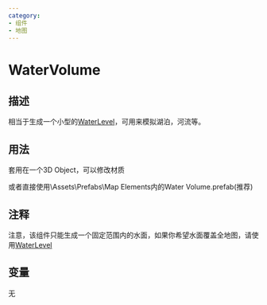```yaml
---
category: 
- 组件
- 地图
---
```

# WaterVolume
## 描述

相当于生成一个小型的[WaterLevel](./WaterLevel.md)，可用来模拟湖泊，河流等。

## 用法

套用在一个3D Object，可以修改材质

或者直接使用\Assets\Prefabs\Map Elements内的Water Volume.prefab(推荐)

## 注释

注意，该组件只能生成一个固定范围内的水面，如果你希望水面覆盖全地图，请使用[WaterLevel](./WaterLevel.md)

## 变量
无
